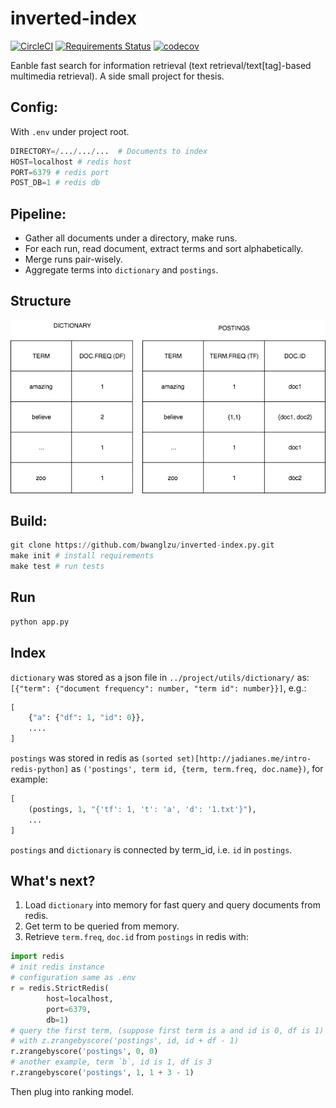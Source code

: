 # inverted-index

[![CircleCI](https://circleci.com/gh/bwanglzu/inverted-index.py/tree/master.svg?style=shield&circle)](https://circleci.com/gh/bwanglzu/inverted-index.py/tree/master)
[![Requirements Status](https://requires.io/github/bwanglzu/inverted-index.py/requirements.svg?branch=master)](https://requires.io/github/bwanglzu/inverted-index.py/requirements/?branch=master)
[![codecov](https://codecov.io/gh/bwanglzu/inverted-index.py/branch/master/graph/badge.svg)](https://codecov.io/gh/bwanglzu/inverted-index.py)

Eanble fast search for information retrieval (text retrieval/text[tag]-based multimedia retrieval).
A side small project for thesis.

## Config:

With `.env` under project root.

```python
DIRECTORY=/.../.../...  # Documents to index
HOST=localhost # redis host
PORT=6379 # redis port
POST_DB=1 # redis db
```

## Pipeline:

- Gather all documents under a directory, make runs.
- For each run, read document, extract terms and sort alphabetically.
- Merge runs pair-wisely.
- Aggregate terms into `dictionary` and `postings`.

## Structure

![inverted-index](img/inverted_index.png)

## Build:

```python
git clone https://github.com/bwanglzu/inverted-index.py.git
make init # install requirements
make test # run tests
```

## Run

```python
python app.py
```

## Index

`dictionary` was stored as a json file in `../project/utils/dictionary/` as: `[{"term": {"document frequency": number, "term id": number}}]`, e.g.:

```python
[
    {"a": {"df": 1, "id": 0}},
    ....
]
```

`postings` was stored in redis as `(sorted set)[http://jadianes.me/intro-redis-python]` as `('postings', term id, {term, term.freq, doc.name})`, for example:

```python
[
    (postings, 1, "{'tf': 1, 't': 'a', 'd': '1.txt'}"),
    ...
]
```

`postings` and `dictionary` is connected by term_id, i.e. `id` in `postings`.

## What's next?

1. Load `dictionary` into memory for fast query and query documents from redis.
2. Get term to be queried from memory.
3. Retrieve `term.freq`, `doc.id` from `postings` in redis with:

```python
import redis
# init redis instance
# configuration same as .env
r = redis.StrictRedis(
        host=localhost,
        port=6379,
        db=1)
# query the first term, (suppose first term is a and id is 0, df is 1)
# with z.zrangebyscore('postings', id, id + df - 1)
r.zrangebyscore('postings', 0, 0)
# another example, term `b`, id is 1, df is 3
r.zrangebyscore('postings', 1, 1 + 3 - 1)
```

Then plug into ranking model.